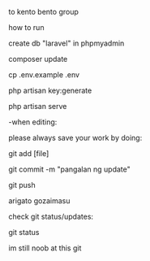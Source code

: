 to kento bento group

how to run

create db "laravel" in phpmyadmin

composer update

cp .env.example .env

php artisan key:generate

php artisan serve	


-when editing:

please always save your work by doing:

git add [file]

git commit -m "pangalan ng update"

git push

arigato gozaimasu

check git status/updates:

git status

im still noob at this git